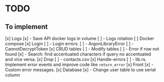 # TODO

## To implement

[x] Logs
[x] - Save API docker logs in volume
[ ] - Logs rotation
[ ] Docker compose
[x] Login
[ ] - Login errors:
[ ]   - ArgonLibraryError
[ ]   - CannotDecryptToken
[x] CRUD tables
[ ] - Modify tables 
[ ] - Error if row not found
[x] - Search: find accentuated characters if query no accentuated and vice versa.
[x] Drop
[ ] - contacts.csv
[x] Handle-errors
[ ] - lib.rs. Implement error events and improve code like `return_error`
[x] Front
[x] - Custom error messages.
[x] Database
[x] - Change user table to use serial column
